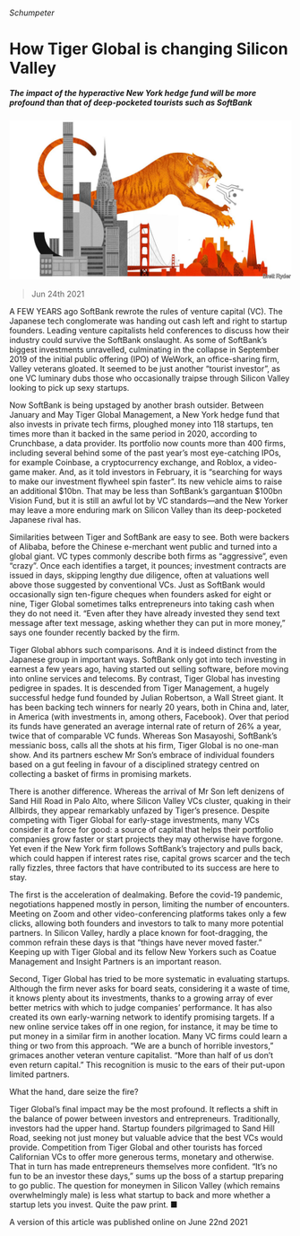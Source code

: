 ###### Schumpeter

# How Tiger Global is changing Silicon Valley 

##### The impact of the hyperactive New York hedge fund will be more profound than that of deep-pocketed tourists such as SoftBank 

![image](images/20210626_wbd000.jpg) 

> Jun 24th 2021 

A FEW YEARS ago SoftBank rewrote the rules of venture capital (VC). The Japanese tech conglomerate was handing out cash left and right to startup founders. Leading venture capitalists held conferences to discuss how their industry could survive the SoftBank onslaught. As some of SoftBank’s biggest investments unravelled, culminating in the collapse in September 2019 of the initial public offering (IPO) of WeWork, an office-sharing firm, Valley veterans gloated. It seemed to be just another “tourist investor”, as one VC luminary dubs those who occasionally traipse through Silicon Valley looking to pick up sexy startups.

Now SoftBank is being upstaged by another brash outsider. Between January and May Tiger Global Management, a New York hedge fund that also invests in private tech firms, ploughed money into 118 startups, ten times more than it backed in the same period in 2020, according to Crunchbase, a data provider. Its portfolio now counts more than 400 firms, including several behind some of the past year’s most eye-catching IPOs, for example Coinbase, a cryptocurrency exchange, and Roblox, a video-game maker. And, as it told investors in February, it is “searching for ways to make our investment flywheel spin faster”. Its new vehicle aims to raise an additional $10bn. That may be less than SoftBank’s gargantuan $100bn Vision Fund, but it is still an awful lot by VC standards—and the New Yorker may leave a more enduring mark on Silicon Valley than its deep-pocketed Japanese rival has.


Similarities between Tiger and SoftBank are easy to see. Both were backers of Alibaba, before the Chinese e-merchant went public and turned into a global giant. VC types commonly describe both firms as “aggressive”, even “crazy”. Once each identifies a target, it pounces; investment contracts are issued in days, skipping lengthy due diligence, often at valuations well above those suggested by conventional VCs. Just as SoftBank would occasionally sign ten-figure cheques when founders asked for eight or nine, Tiger Global sometimes talks entrepreneurs into taking cash when they do not need it. “Even after they have already invested they send text message after text message, asking whether they can put in more money,” says one founder recently backed by the firm.

Tiger Global abhors such comparisons. And it is indeed distinct from the Japanese group in important ways. SoftBank only got into tech investing in earnest a few years ago, having started out selling software, before moving into online services and telecoms. By contrast, Tiger Global has investing pedigree in spades. It is descended from Tiger Management, a hugely successful hedge fund founded by Julian Robertson, a Wall Street giant. It has been backing tech winners for nearly 20 years, both in China and, later, in America (with investments in, among others, Facebook). Over that period its funds have generated an average internal rate of return of 26% a year, twice that of comparable VC funds. Whereas Son Masayoshi, SoftBank’s messianic boss, calls all the shots at his firm, Tiger Global is no one-man show. And its partners eschew Mr Son’s embrace of individual founders based on a gut feeling in favour of a disciplined strategy centred on collecting a basket of firms in promising markets.

There is another difference. Whereas the arrival of Mr Son left denizens of Sand Hill Road in Palo Alto, where Silicon Valley VCs cluster, quaking in their Allbirds, they appear remarkably unfazed by Tiger’s presence. Despite competing with Tiger Global for early-stage investments, many VCs consider it a force for good: a source of capital that helps their portfolio companies grow faster or start projects they may otherwise have forgone. Yet even if the New York firm follows SoftBank’s trajectory and pulls back, which could happen if interest rates rise, capital grows scarcer and the tech rally fizzles, three factors that have contributed to its success are here to stay.

The first is the acceleration of dealmaking. Before the covid-19 pandemic, negotiations happened mostly in person, limiting the number of encounters. Meeting on Zoom and other video-conferencing platforms takes only a few clicks, allowing both founders and investors to talk to many more potential partners. In Silicon Valley, hardly a place known for foot-dragging, the common refrain these days is that “things have never moved faster.” Keeping up with Tiger Global and its fellow New Yorkers such as Coatue Management and Insight Partners is an important reason.

Second, Tiger Global has tried to be more systematic in evaluating startups. Although the firm never asks for board seats, considering it a waste of time, it knows plenty about its investments, thanks to a growing array of ever better metrics with which to judge companies’ performance. It has also created its own early-warning network to identify promising targets. If a new online service takes off in one region, for instance, it may be time to put money in a similar firm in another location. Many VC firms could learn a thing or two from this approach. “We are a bunch of horrible investors,” grimaces another veteran venture capitalist. “More than half of us don’t even return capital.” This recognition is music to the ears of their put-upon limited partners.

What the hand, dare seize the fire?

Tiger Global’s final impact may be the most profound. It reflects a shift in the balance of power between investors and entrepreneurs. Traditionally, investors had the upper hand. Startup founders pilgrimaged to Sand Hill Road, seeking not just money but valuable advice that the best VCs would provide. Competition from Tiger Global and other tourists has forced Californian VCs to offer more generous terms, monetary and otherwise. That in turn has made entrepreneurs themselves more confident. “It’s no fun to be an investor these days,” sums up the boss of a startup preparing to go public. The question for moneymen in Silicon Valley (which remains overwhelmingly male) is less what startup to back and more whether a startup lets you invest. Quite the paw print. ■

A version of this article was published online on June 22nd 2021

